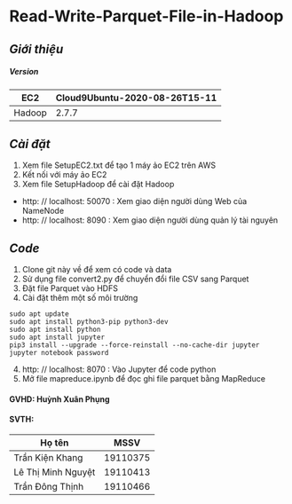 # Read-Write-Parquet-File-in-Hadoop

## *Giới thiệu*
##### Version
| EC2 | Cloud9Ubuntu-2020-08-26T15-11 |
|-----|------|
| Hadoop | 2.7.7|

## *Cài đặt*
1. Xem file SetupEC2.txt để tạo 1 máy ảo EC2 trên AWS
2. Kết nối với máy ảo EC2
3. Xem file SetupHadoop để cài đặt Hadoop
* http: // localhost: 50070   : Xem giao diện người dùng Web của NameNode
* http: // localhost: 8090    : Xem giao diện người dùng quản lý tài nguyên 

## *Code*
1. Clone git này về để xem có code và data
2. Sử dụng file convert2.py để chuyển đổi file CSV sang Parquet
3. Đặt file Parquet vào HDFS
4. Cài đặt thêm một số môi trường
```linux
sudo apt update
sudo apt install python3-pip python3-dev
sudo apt install python
sudo apt install jupyter
pip3 install --upgrade --force-reinstall --no-cache-dir jupyter
jupyter notebook password
```
4. http: // localhost: 8070     : Vào Jupyter để code python
5. Mở file mapreduce.ipynb để đọc ghi file parquet bằng MapReduce

#### GVHD: Huỳnh Xuân Phụng
#### SVTH:
| Họ tên | MSSV |
|--------|:---------:|
| Trần Kiện Khang | 19110375 |
| Lê Thị Minh Nguyệt | 19110413 |
| Trần Đông Thịnh | 19110466 |
